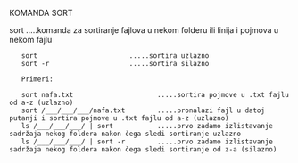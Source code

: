 KOMANDA SORT

sort                       .....komanda za sortiranje fajlova u nekom folderu ili linija i pojmova u nekom fajlu

       sort                       .....sortira uzlazno
       sort -r                    .....sortira silazno

       Primeri:
       
       sort nafa.txt                     .....sortira pojmove u .txt fajlu od a-z (uzlazno)
       sort /___/___/___/nafa.txt        .....pronalazi fajl u datoj putanji i sortira pojmove u .txt fajlu od a-z (uzlazno)
       ls /___/___/___/ | sort           .....prvo zadamo izlistavanje sadržaja nekog foldera nakon čega sledi sortiranje uzlazno
       ls /___/___/___/ | sort -r        .....prvo zadamo izlistavanje sadržaja nekog foldera nakon čega sledi sortiranje od z-a (silazno)